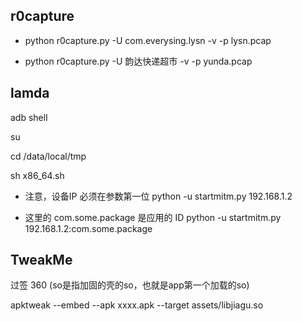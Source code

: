 

## r0capture

* python r0capture.py -U com.everysing.lysn -v -p lysn.pcap

* python r0capture.py -U 韵达快递超市 -v -p yunda.pcap



## lamda

adb shell

su

cd /data/local/tmp

sh x86_64.sh


* 注意，设备IP 必须在参数第一位
python -u startmitm.py 192.168.1.2

* 这里的 com.some.package 是应用的 ID
python -u startmitm.py 192.168.1.2:com.some.package



## TweakMe

过签 360 (so是指加固的壳的so，也就是app第一个加载的so)

apktweak --embed --apk xxxx.apk --target assets/libjiagu.so

